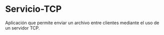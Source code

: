 # Servicio-TCP
 Aplicación que permite enviar un archivo entre clientes mediante el uso de un servidor TCP.
